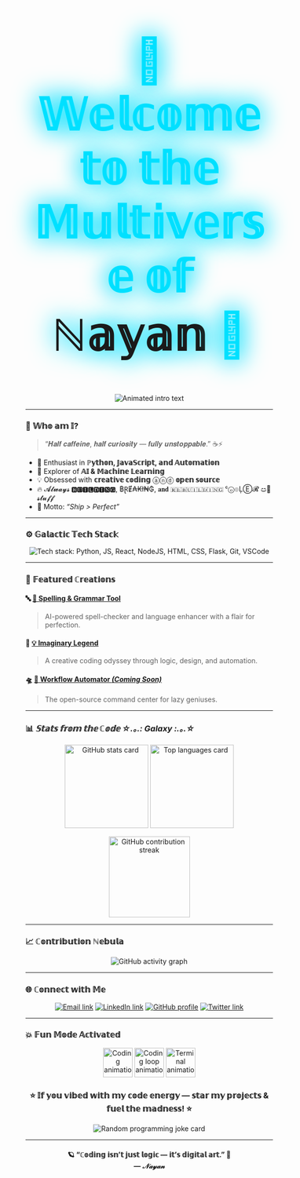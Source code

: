 <!-- Main Heading -->
<h1 align="center" style="font-size: 6.5em; font-weight: 5000; color: #00E0FF; text-shadow: 0 0 45px #00E0FF, 0 0 55px #00E0FF;">
  🌌 𝕎𝕖𝕝𝕔𝕠𝕞𝕖 𝕥𝕠 𝕥𝕙𝕖 𝕄𝕦𝕝𝕥𝕚𝕧𝕖𝕣𝕤𝕖 𝕠𝕗 <a href="https://github.com/shloook" style="color#00E0FF;text-decoration:none;">ℕ𝕒𝕪𝕒𝕟</a> 👾  
</h1>

<!-- Animated Typing Text -->
<p align="center">
  <img 
    src="https://readme-typing-svg.demolab.com?font=Orbitron&weight=900&size=32&duration=3000&pause=1000&color=00E0FF&center=true&vCenter=true&width=850&lines=Developer+by+Day+%7C+Dreamer+by+Night;Building+Automated+Chaos;Exploring+AI%2C+ML+%26+Imagination;Coding+from+India"
    alt="Animated intro text"
  />
</p>

---

### 🚀 **𝕎𝕙𝕠 𝕒𝕞 𝕀?**
> “𝑯𝒂𝒍𝒇 𝒄𝒂𝒇𝒇𝒆𝒊𝒏𝒆, 𝒉𝒂𝒍𝒇 𝒄𝒖𝒓𝒊𝒐𝒔𝒊𝒕𝒚 — 𝒇𝒖𝒍𝒍𝒚 𝒖𝒏𝒔𝒕𝒐𝒑𝒑𝒂𝒃𝒍𝒆.” ☕⚡  

- 🧩 Enthusiast in **ℙ𝕪𝕥𝕙𝕠𝕟, 𝕁𝕒𝕧𝕒𝕊𝕔𝕣𝕚𝕡𝕥, 𝕒𝕟𝕕 𝔸𝕦𝕥𝕠𝕞𝕒𝕥𝕚𝕠𝕟**  
- 🤖 Explorer of **𝔸𝕀 & 𝕄𝕒𝕔𝕙𝕚𝕟𝕖 𝕃𝕖𝕒𝕣𝕟𝕚𝕟𝕘**  
- 💡 Obsessed with **𝕔𝕣𝕖𝕒𝕥𝕚𝕧𝕖 𝕔𝕠𝕕𝕚𝕟𝕘** ⓐⓝⓓ **𝕠𝕡𝕖𝕟 𝕤𝕠𝕦𝕣𝕔𝕖**  
- 🔥 𝓐𝓵𝔀𝓪𝔂𝓼 🅱🆄🅸🅻🅳🅸🅽🅶, ฿ⱤɆ₳₭ł₦₲, 𝐚𝐧𝐝 🇷​🇪​🇧​🇺​🇮​🇱​🇩​🇮​🇳​🇬​ ᶜⓞ๏ĻⒺ𝓡 ඏ🎈 𝓼𝓽𝓾𝓯𝓯
- 🎯 Motto: _“Ship > Perfect”_

---

### ⚙️ **𝔾𝕒𝕝𝕒𝕔𝕥𝕚𝕔 𝕋𝕖𝕔𝕙 𝕊𝕥𝕒𝕔𝕜**

<p align="center">
  <img src="https://skillicons.dev/icons?i=python,js,react,nodejs,html,css,flask,git,vscode" alt="Tech stack: Python, JS, React, NodeJS, HTML, CSS, Flask, Git, VSCode" />
</p>



---

### 🌈 **𝔽𝕖𝕒𝕥𝕦𝕣𝕖𝕕 ℂ𝕣𝕖𝕒𝕥𝕚𝕠𝕟𝕤**

#### 🔤 [🧠 Spelling & Grammar Tool](https://github.com/shloook/scaling-octo-winner)
> AI-powered spell-checker and language enhancer with a flair for perfection.

#### 🌌 [💡 Imaginary Legend](https://github.com/shloook/imaginary-legend)
> A creative coding odyssey through logic, design, and automation.

#### 🛸 [🚀 Workflow Automator *(Coming Soon)*]()
> The open-source command center for lazy geniuses.

---

### 📊 **𝕊𝕥𝕒𝕥𝕤 𝕗𝕣𝕠𝕞 𝕥𝕙𝕖 ℂ𝕠𝕕𝕖 ☆.｡.:* Galaxy *:.｡.☆**

<p align="center">
  <img src="https://github-readme-stats.vercel.app/api?username=shloook&show_icons=true&hide_border=true&border_radius=12&count_private=true&theme=transparent" height="170" alt="GitHub stats card" />
  <img src="https://github-readme-stats.vercel.app/api/top-langs/?username=shloook&layout=compact&hide_border=true&border_radius=12&theme=transparent" height="170" alt="Top languages card" />
</p>

<p align="center">
  <img src="https://streak-stats.demolab.com?user=shloook&theme=transparent&hide_border=true&border_radius=12" height="165" alt="GitHub contribution streak" />
</p>

---

### 📈 **ℂ𝕠𝕟𝕥𝕣𝕚𝕓𝕦𝕥𝕚𝕠𝕟 ℕ𝕖𝕓𝕦𝕝𝕒**

<p align="center">
  <img src="https://github-readme-activity-graph.vercel.app/graph?username=shloook&bg_color=00000000&color=00E0FF&line=00E0FF&point=FFFFFF&hide_border=true&radius=12" alt="GitHub activity graph" />
</p>

---

### 🌐 **ℂ𝕠𝕟𝕟𝕖𝕔𝕥 𝕨𝕚𝕥𝕙 𝕄𝕖**

<p align="center">
  <a href="mailto:shloook@icloud.com"><img src="https://img.shields.io/badge/Email-D14836?style=for-the-badge&logo=gmail&logoColor=white" alt="Email link" /></a>
  <a href="https://linkedin.com/in/nayan"><img src="https://img.shields.io/badge/LinkedIn-0077B5?style=for-the-badge&logo=linkedin&logoColor=white" alt="LinkedIn link" /></a>
  <a href="https://github.com/shloook"><img src="https://img.shields.io/badge/GitHub-181717?style=for-the-badge&logo=github&logoColor=white" alt="GitHub profile" /></a>
  <a href="https://x.com/truetech00?s=21"><img src="https://img.shields.io/badge/Twitter-1DA1F2?style=for-the-badge&logo=twitter&logoColor=white" alt="Twitter link" /></a>
</p>

---

### 💥 **𝔽𝕦𝕟 𝕄𝕠𝕕𝕖 𝔸𝕔𝕥𝕚𝕧𝕒𝕥𝕖𝕕**

<p align="center">
  <img src="https://media.giphy.com/media/ln7z2eWriiQAllfVcn/giphy.gif" width="60" alt="Coding animation" /> 
  <img src="https://media.giphy.com/media/l0HlBO7eyXzSZkJri/giphy.gif" width="60" alt="Coding loop animation" />
  <img src="https://media.giphy.com/media/QHE5gWI0QjqF2/giphy.gif" width="60" alt="Terminal animation" />
</p>



<h3 align="center">
  ⭐ 𝕀𝕗 𝕪𝕠𝕦 𝕧𝕚𝕓𝕖𝕕 𝕨𝕚𝕥𝕙 𝕞𝕪 𝕔𝕠𝕕𝕖 𝕖𝕟𝕖𝕣𝕘𝕪 — 𝕤𝕥𝕒𝕣 𝕞𝕪 𝕡𝕣𝕠𝕛𝕖𝕔𝕥𝕤 & 𝕗𝕦𝕖𝕝 𝕥𝕙𝕖 𝕞𝕒𝕕𝕟𝕖𝕤𝕤! ⭐
</h3>

<p align="center">
  <img src="https://readme-jokes.vercel.app/api?theme=transparent" alt="Random programming joke card" />
</p>

---

<h4 align="center">
  🪐 “ℂ𝕠𝕕𝕚𝕟𝕘 𝕚𝕤𝕟’𝕥 𝕛𝕦𝕤𝕥 𝕝𝕠𝕘𝕚𝕔 — 𝕚𝕥’𝕤 𝕕𝕚𝕘𝕚𝕥𝕒𝕝 𝕒𝕣𝕥.” 🌠  
  <br>— <i>𝒩𝒶𝓎𝒶𝓃</i>
</h4>
